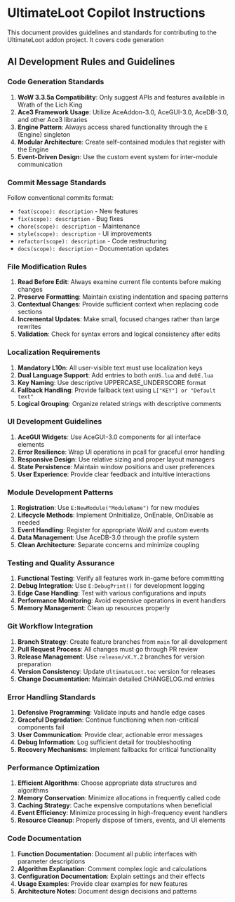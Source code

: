 # UltimateLoot Copilot Instructions
This document provides guidelines and standards for contributing to the UltimateLoot addon project. It covers code generation

## AI Development Rules and Guidelines

### Code Generation Standards

1. **WoW 3.3.5a Compatibility**: Only suggest APIs and features available in Wrath of the Lich King
2. **Ace3 Framework Usage**: Utilize AceAddon-3.0, AceGUI-3.0, AceDB-3.0, and other Ace3 libraries
3. **Engine Pattern**: Always access shared functionality through the `E` (Engine) singleton
4. **Modular Architecture**: Create self-contained modules that register with the Engine
5. **Event-Driven Design**: Use the custom event system for inter-module communication

### Commit Message Standards

Follow conventional commits format:
- `feat(scope): description` - New features
- `fix(scope): description` - Bug fixes  
- `chore(scope): description` - Maintenance
- `style(scope): description` - UI improvements
- `refactor(scope): description` - Code restructuring
- `docs(scope): description` - Documentation updates

### File Modification Rules

1. **Read Before Edit**: Always examine current file contents before making changes
2. **Preserve Formatting**: Maintain existing indentation and spacing patterns
3. **Contextual Changes**: Provide sufficient context when replacing code sections
4. **Incremental Updates**: Make small, focused changes rather than large rewrites
5. **Validation**: Check for syntax errors and logical consistency after edits

### Localization Requirements

1. **Mandatory L10n**: All user-visible text must use localization keys
2. **Dual Language Support**: Add entries to both `enUS.lua` and `deDE.lua`
3. **Key Naming**: Use descriptive UPPERCASE_UNDERSCORE format
4. **Fallback Handling**: Provide fallback text using `L["KEY"] or "Default text"`
5. **Logical Grouping**: Organize related strings with descriptive comments

### UI Development Guidelines

1. **AceGUI Widgets**: Use AceGUI-3.0 components for all interface elements
2. **Error Resilience**: Wrap UI operations in pcall for graceful error handling
3. **Responsive Design**: Use relative sizing and proper layout managers
4. **State Persistence**: Maintain window positions and user preferences
5. **User Experience**: Provide clear feedback and intuitive interactions

### Module Development Patterns

1. **Registration**: Use `E:NewModule("ModuleName")` for new modules
2. **Lifecycle Methods**: Implement OnInitialize, OnEnable, OnDisable as needed
3. **Event Handling**: Register for appropriate WoW and custom events
4. **Data Management**: Use AceDB-3.0 through the profile system
5. **Clean Architecture**: Separate concerns and minimize coupling

### Testing and Quality Assurance

1. **Functional Testing**: Verify all features work in-game before committing
2. **Debug Integration**: Use `E:DebugPrint()` for development logging
3. **Edge Case Handling**: Test with various configurations and inputs
4. **Performance Monitoring**: Avoid expensive operations in event handlers
5. **Memory Management**: Clean up resources properly

### Git Workflow Integration

1. **Branch Strategy**: Create feature branches from `main` for all development
2. **Pull Request Process**: All changes must go through PR review
3. **Release Management**: Use `release/vX.Y.Z` branches for version preparation
4. **Version Consistency**: Update `UltimateLoot.toc` version for releases
5. **Change Documentation**: Maintain detailed CHANGELOG.md entries

### Error Handling Standards

1. **Defensive Programming**: Validate inputs and handle edge cases
2. **Graceful Degradation**: Continue functioning when non-critical components fail
3. **User Communication**: Provide clear, actionable error messages
4. **Debug Information**: Log sufficient detail for troubleshooting
5. **Recovery Mechanisms**: Implement fallbacks for critical functionality

### Performance Optimization

1. **Efficient Algorithms**: Choose appropriate data structures and algorithms
2. **Memory Conservation**: Minimize allocations in frequently called code
3. **Caching Strategy**: Cache expensive computations when beneficial
4. **Event Efficiency**: Minimize processing in high-frequency event handlers
5. **Resource Cleanup**: Properly dispose of timers, events, and UI elements

### Code Documentation

1. **Function Documentation**: Document all public interfaces with parameter descriptions
2. **Algorithm Explanation**: Comment complex logic and calculations
3. **Configuration Documentation**: Explain settings and their effects
4. **Usage Examples**: Provide clear examples for new features
5. **Architecture Notes**: Document design decisions and patterns
